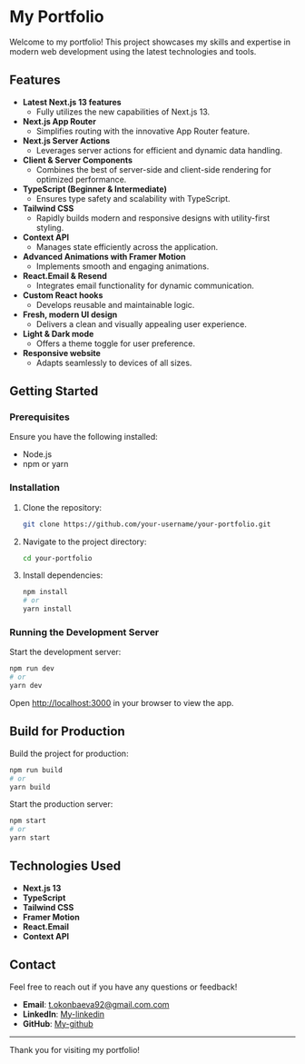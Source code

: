 # My Portfolio

Welcome to my portfolio! This project showcases my skills and expertise in modern web development using the latest technologies and tools.

## Features

- **Latest Next.js 13 features**
  - Fully utilizes the new capabilities of Next.js 13.
- **Next.js App Router**
  - Simplifies routing with the innovative App Router feature.
- **Next.js Server Actions**
  - Leverages server actions for efficient and dynamic data handling.
- **Client & Server Components**
  - Combines the best of server-side and client-side rendering for optimized performance.
- **TypeScript (Beginner & Intermediate)**
  - Ensures type safety and scalability with TypeScript.
- **Tailwind CSS**
  - Rapidly builds modern and responsive designs with utility-first styling.
- **Context API**
  - Manages state efficiently across the application.
- **Advanced Animations with Framer Motion**
  - Implements smooth and engaging animations.
- **React.Email & Resend**
  - Integrates email functionality for dynamic communication.
- **Custom React hooks**
  - Develops reusable and maintainable logic.
- **Fresh, modern UI design**
  - Delivers a clean and visually appealing user experience.
- **Light & Dark mode**
  - Offers a theme toggle for user preference.
- **Responsive website**
  - Adapts seamlessly to devices of all sizes.

## Getting Started

### Prerequisites

Ensure you have the following installed:

- Node.js
- npm or yarn

### Installation

1. Clone the repository:

   ```bash
   git clone https://github.com/your-username/your-portfolio.git
   ```

2. Navigate to the project directory:

   ```bash
   cd your-portfolio
   ```

3. Install dependencies:

   ```bash
   npm install
   # or
   yarn install
   ```

### Running the Development Server

Start the development server:

```bash
npm run dev
# or
yarn dev
```

Open [http://localhost:3000](http://localhost:3000) in your browser to view the app.

## Build for Production

Build the project for production:

```bash
npm run build
# or
yarn build
```

Start the production server:

```bash
npm start
# or
yarn start
```

## Technologies Used

- **Next.js 13**
- **TypeScript**
- **Tailwind CSS**
- **Framer Motion**
- **React.Email**
- **Context API**

## Contact

Feel free to reach out if you have any questions or feedback!

- **Email**: [t.okonbaeva92@gmail.com.com](mailto:t.okonbaeva92@gmail.com)
- **LinkedIn**: [My-linkedin](https://www.linkedin.com/in/turdugul/)
- **GitHub**: [My-github](https://github.com/Turdugul)

---

Thank you for visiting my portfolio!
